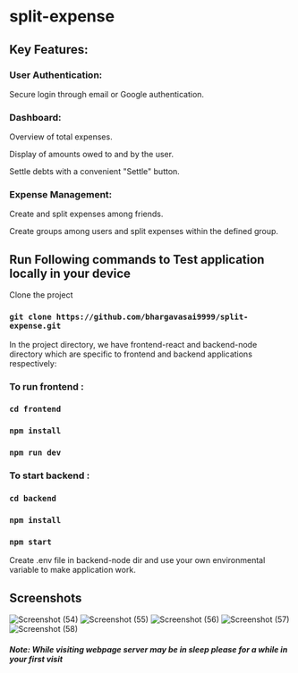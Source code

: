 # split-expense

## Key Features:
### **User Authentication:**

Secure login through email or Google authentication.

### **Dashboard:**

Overview of total expenses.

Display of amounts owed to and by the user.

Settle debts with a convenient "Settle" button.

### **Expense Management:**

Create and split expenses among friends.

Create groups among users and split expenses within the defined group.

## Run Following commands to Test application locally in your device

Clone the project

### `git clone https://github.com/bhargavasai9999/split-expense.git`

In the project directory, we have frontend-react and backend-node directory which are specific to frontend and backend applications respectively:

### To run frontend :

### `cd frontend`

### `npm install`

### `npm run dev`


### To start backend :

### `cd backend`

### `npm install`

### `npm start`

Create .env file in backend-node dir and use your own environmental variable to make application work.

## Screenshots

![Screenshot (54)](https://github.com/bhargavasai9999/split-expense/assets/85823759/338e166e-f95a-414c-99ca-3f5f69da5d87)
![Screenshot (55)](https://github.com/bhargavasai9999/split-expense/assets/85823759/915e8a6b-88bb-436a-8f07-9421554a72fb)
![Screenshot (56)](https://github.com/bhargavasai9999/split-expense/assets/85823759/1f26a5f4-0298-4925-a3a1-c7ba961b89cf)
![Screenshot (57)](https://github.com/bhargavasai9999/split-expense/assets/85823759/41e4cf22-51be-4e86-b7cb-f1ffeba018de)
![Screenshot (58)](https://github.com/bhargavasai9999/split-expense/assets/85823759/3a0e2e25-238b-4fa1-937d-96923de69871)


##### Note: While visiting webpage server may be in sleep please for a while in your first visit
